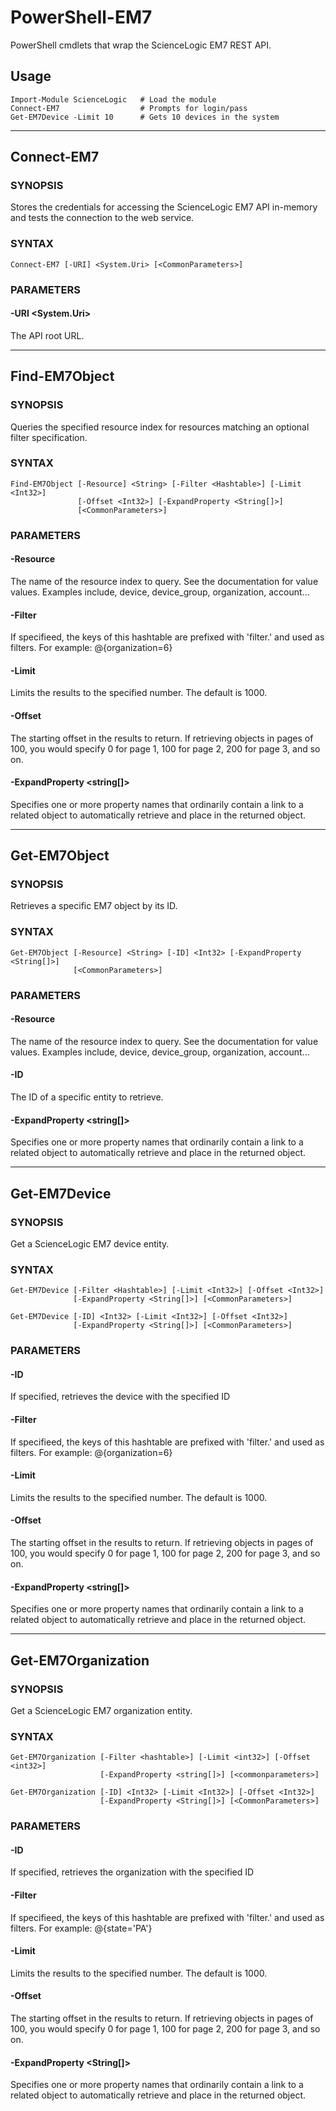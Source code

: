 # PowerShell-EM7
PowerShell cmdlets that wrap the ScienceLogic EM7 REST API.

## Usage

    Import-Module ScienceLogic   # Load the module
    Connect-EM7                  # Prompts for login/pass
    Get-EM7Device -Limit 10      # Gets 10 devices in the system

***

## Connect-EM7
### SYNOPSIS
Stores the credentials for accessing the ScienceLogic EM7 API in-memory
and tests the connection to the web service.

### SYNTAX
    Connect-EM7 [-URI] <System.Uri> [<CommonParameters>]

### PARAMETERS
#### -URI <System.Uri>
The API root URL.

***

## Find-EM7Object
### SYNOPSIS
Queries the specified resource index for resources matching an optional
filter specification.

### SYNTAX
    Find-EM7Object [-Resource] <String> [-Filter <Hashtable>] [-Limit <Int32>] 
                   [-Offset <Int32>] [-ExpandProperty <String[]>]
                   [<CommonParameters>]

### PARAMETERS
#### -Resource <string>
The name of the resource index to query.
See the documentation for value values.
Examples include, device, device_group, organization, account...

#### -Filter <hashtable>
If specifieed, the keys of this hashtable are prefixed with
'filter.' and used as filters. For example: @{organization=6}

#### -Limit <int32>
Limits the results to the specified number. The default is 1000.

#### -Offset <int32>
The starting offset in the results to return.
If retrieving objects in pages of 100, you would specify 0 for page 1,
100 for page 2, 200 for page 3, and so on.

#### -ExpandProperty <string[]>
Specifies one or more property names that ordinarily contain a link
to a related object to automatically retrieve and place in the
returned object.

***

## Get-EM7Object
### SYNOPSIS
Retrieves a specific EM7 object by its ID.

### SYNTAX
    Get-EM7Object [-Resource] <String> [-ID] <Int32> [-ExpandProperty <String[]>]
                  [<CommonParameters>]

### PARAMETERS
#### -Resource <string>
The name of the resource index to query.
See the documentation for value values.
Examples include, device, device_group, organization, account...

#### -ID <int32>
The ID of a specific entity to retrieve.

#### -ExpandProperty <string[]>
Specifies one or more property names that ordinarily contain a link
to a related object to automatically retrieve and place in the
returned object.

***

## Get-EM7Device
### SYNOPSIS
Get a ScienceLogic EM7 device entity.
### SYNTAX
    Get-EM7Device [-Filter <Hashtable>] [-Limit <Int32>] [-Offset <Int32>]
                  [-ExpandProperty <String[]>] [<CommonParameters>]
    
    Get-EM7Device [-ID] <Int32> [-Limit <Int32>] [-Offset <Int32>] 
                  [-ExpandProperty <String[]>] [<CommonParameters>]

### PARAMETERS
#### -ID <int32>
If specified, retrieves the device with the specified ID

#### -Filter <hashtable>
If specifieed, the keys of this hashtable are prefixed with
'filter.' and used as filters. For example: @{organization=6}

#### -Limit <int32>
Limits the results to the specified number. The default is 1000.

#### -Offset <int32>
The starting offset in the results to return.
If retrieving objects in pages of 100, you would specify 0 for page 1,
100 for page 2, 200 for page 3, and so on.

#### -ExpandProperty <string[]>
Specifies one or more property names that ordinarily contain a link
to a related object to automatically retrieve and place in the
returned object.

***

## Get-EM7Organization
### SYNOPSIS
Get a ScienceLogic EM7 organization entity.

### SYNTAX
    Get-EM7Organization [-Filter <hashtable>] [-Limit <int32>] [-Offset <int32>]
                        [-ExpandProperty <string[]>] [<commonparameters>]
    
    Get-EM7Organization [-ID] <Int32> [-Limit <Int32>] [-Offset <Int32>] 
                        [-ExpandProperty <String[]>] [<CommonParameters>]

### PARAMETERS
#### -ID <int32>
If specified, retrieves the organization with the specified ID

#### -Filter <Hashtable>
If specifieed, the keys of this hashtable are prefixed with
'filter.' and used as filters. For example: @{state='PA'}

#### -Limit <Int32>
Limits the results to the specified number. The default is 1000.

#### -Offset <Int32>
The starting offset in the results to return.
If retrieving objects in pages of 100, you would specify 0 for page 1,
100 for page 2, 200 for page 3, and so on.

#### -ExpandProperty <String[]>
Specifies one or more property names that ordinarily contain a link
to a related object to automatically retrieve and place in the
returned object.
